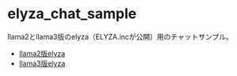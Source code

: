 # elyza_chat_sample

llama2とllama3版のelyza（ELYZA.incが公開）用のチャットサンプル。

* [llama2版elyza](https://huggingface.co/elyza/ELYZA-japanese-Llama-2-7b-instruct)
* [llama3版elyza](https://huggingface.co/elyza/Llama-3-ELYZA-JP-8B)
